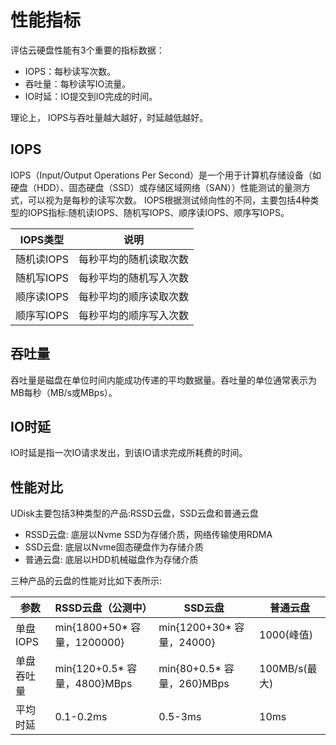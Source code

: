 

# 性能指标

评估云硬盘性能有3个重要的指标数据：

  - IOPS：每秒读写次数。
  - 吞吐量：每秒读写IO流量。
  - IO时延：IO提交到IO完成的时间。

理论上， IOPS与吞吐量越大越好，时延越低越好。

## IOPS

IOPS（Input/Output Operations Per
Second）是一个用于计算机存储设备（如硬盘（HDD）、固态硬盘（SSD）或存储区域网络（SAN））性能测试的量测方式，可以视为是每秒的读写次数。
IOPS根据测试倾向性的不同，主要包括4种类型的IOPS指标:随机读IOPS、随机写IOPS、顺序读IOPS、顺序写IOPS。

| IOPS类型  | 说明          |
| ------- | ----------- |
| 随机读IOPS | 每秒平均的随机读取次数 |
| 随机写IOPS | 每秒平均的随机写入次数 |
| 顺序读IOPS | 每秒平均的顺序读取次数 |
| 顺序写IOPS | 每秒平均的顺序写入次数 |

## 吞吐量

吞吐量是磁盘在单位时间内能成功传递的平均数据量。吞吐量的单位通常表示为MB每秒（MB/s或MBps）。

## IO时延

IO时延是指一次IO请求发出，到该IO请求完成所耗费的时间。

## 性能对比

UDisk主要包括3种类型的产品:RSSD云盘，SSD云盘和普通云盘

* RSSD云盘: 底层以Nvme SSD为存储介质，网络传输使用RDMA 
* SSD云盘: 底层以Nvme固态硬盘作为存储介质 
* 普通云盘: 底层以HDD机械磁盘作为存储介质

三种产品的云盘的性能对比如下表所示:

| 参数     | RSSD云盘（公测中）                 | SSD云盘                     | 普通云盘        |
| ------ | --------------------------- | ------------------------- | ----------- |
| 单盘IOPS | min{1800+50* 容量，1200000}  | min{1200+30* 容量，24000}  | 1000(峰值)    |
| 单盘吞吐量  | min{120+0.5* 容量，4800}MBps | min{80+0.5* 容量，260}MBps | 100MB/s(最大) |
| 平均时延   | 0.1-0.2ms                   | 0.5-3ms                   | 10ms        |
